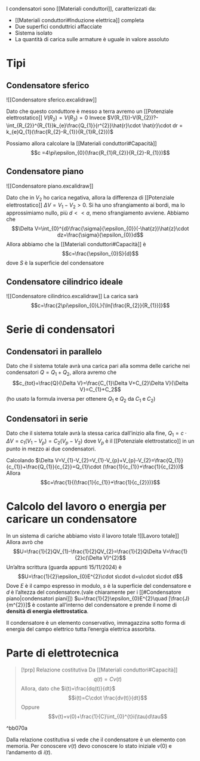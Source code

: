 I condensatori sono [[Materiali conduttori]], caratterizzati da:
- [[Materiali conduttori#Induzione elettrica]] completa
- Due superfici conduttrici affacciate
- Sistema isolato
- La quantità di carica sulle armature è uguale in valore assoluto
# Tipi
## Condensatore sferico
![[Condensatore sferico.excalidraw]]

Dato che questo conduttore è messo a terra avremo un [[Potenziale elettrostatico]] $V(R_{2})=V(R_{3})=0$
Invece $V(R_{1})-V(R_{2})?-\int_{R_{2}}^{R_{1}}k_{e}\frac{Q_{1}}{r^{2}}\hat{r}\cdot \hat{r}\cdot dr = k_{e}Q_{1}(\frac{R_{2}-R_{1}}{R_{1}R_{2}})$

Possiamo allora calcolare la [[Materiali conduttori#Capacità]]
$$c =4\pi\epsilon_{0}(\frac{R_{1}R_{2}}{R_{2}-R_{1}})$$
## Condensatore piano
![[Condensatore piano.excalidraw]]

Dato che in $V_{2}$ ho carica negativa, allora la differenza di [[Potenziale elettrostatico]] $\Delta V = V_{1}-V_{2}>0$.
Si ha uno sfrangiamento ai bordi, ma lo approssimiamo nullo, più $d<< a$, meno sfrangiamento avviene.
Abbiamo che 
$$\Delta V=\int_{0}^{d}\frac{\sigma}{\epsilon_{0}}(-\hat{z})\hat{z}\cdot dz=\frac{\sigma}{\epsilon_{0}}d$$
Allora abbiamo che la [[Materiali conduttori#Capacità]] è
$$c=\frac{\epsilon_{0}S}{d}$$
dove $S$ è la superficie del condensatore

## Condensatore cilindrico ideale
![[Condensatore cilindrico.excalidraw]]
La carica sarà
$$c=\frac{2\pi\epsilon_{0}L}{\ln[\frac{R_{2}}{R_{1}}]}$$


# Serie di condensatori
## Condensatori in parallelo
Dato che il sistema totale avrà una carica pari alla somma delle cariche nei condensatori $Q=Q_{1}+Q_{2}$, allora avremo che 
$$c_{tot}=\frac{Q}{\Delta V}=\frac{C_{1}\Delta V+C_{2}\Delta V}{\Delta V}=C_{1}+C_2$$
(ho usato la formula inversa per ottenere $Q_{1}$ e $Q_{2}$ da $C_{1}$ e $C_{2}$)

## Condensatori in serie
Dato che il sistema totale avrà la stessa carica dall’inizio alla fine, $Q_{1}=c\cdot \Delta V=c_{1}(V_{1}-V_{p})=C_{2}(V_{p}-V_{2})$
dove $V_{p}$ è il [[Potenziale elettrostatico]] in un punto in mezzo ai due condensatori.

Calcolando $\Delta V=V_{1}-V_{2}=V_{1}-V_{p}+V_{p}-V_{2}=\frac{Q_{1}}{c_{1}}+\frac{Q_{1}}{c_{2}}=Q_{1}\cdot (\frac{1}{c_{1}}+\frac{1}{c_{2}})$
Allora $$c=\frac{1}{(\frac{1}{c_{1}}+\frac{1}{c_{2}})}$$
# Calcolo del lavoro o energia per caricare un condensatore
In un sistema di cariche abbiamo visto il lavoro totale ![[Lavoro totale]]
Allora avrò che $$U=\frac{1}{2}QV_{1}-\frac{1}{2}QV_{2}=\frac{1}{2}Q\Delta V=\frac{1}{2}c(\Delta V)^{2}$$
Un’altra scrittura (guarda appunti 15/11/2024) è
$$U=\frac{1}{2}\epsilon_{0}E^{2}\cdot s\cdot d=u\cdot s\cdot d$$
Dove $E$ è il campo espresso in modulo, $s$ è la superficie del condensatore e $d$ è l’altezza del condensatore.(vale chiaramente per i [[#Condensatore piano|condensatori piani]])
$u=\frac{1}{2}\epsilon_{0}E^{2}\quad [\frac{J}{m^{2}}]$ è costante all’interno del condensatore e prende il nome di **densità di energia elettrostatica**.

Il condensatore è un elemento conservativo, immagazzina sotto forma di energia del campo elettrico tutta l’energia elettrica assorbita.

# Parte di elettrotecnica

>[!prp] Relazione costitutiva
>Da [[Materiali conduttori#Capacità]]
>$$q(t)=Cv(t)$$
>Allora, dato che $i(t)=\frac{dq(t)}{dt}$
>$$i(t)=C\cdot \frac{dv(t)}{dt}$$
>Oppure
>$$v(t)=v(0)+\frac{1}{C}\int_{0}^{t}i(\tau)d\tau$$

^bb070a

Dalla relazione costitutiva si vede che il condensatore è un elemento con memoria. Per conoscere $v(t)$ devo conoscere lo stato iniziale $v(0)$ e l’andamento di $i(t)$.

